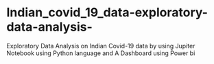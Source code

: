 # Indian_covid_19_data-exploratory-data-analysis-
Exploratory Data Analysis  on Indian Covid-19 data  by using Jupiter Notebook using Python language and A Dashboard using Power bi

